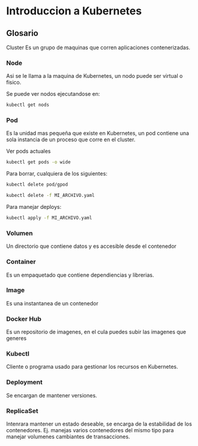 # Introduccion a Kubernetes

## Glosario
Cluster
Es un grupo de maquinas que corren aplicaciones contenerizadas.

### Node
Asi se le llama a la maquina de Kubernetes, un nodo puede ser virtual o fisico.

Se puede ver nodos ejecutandose en:
```bash
kubectl get nods
```

### Pod
Es la unidad mas pequeña que existe en Kubernetes, un pod contiene una sola instancia de un proceso que corre en el cluster.

Ver pods actuales
```bash
kubectl get pods -o wide
```

Para borrar, cualquiera de los siguientes:
```bash
kubectl delete pod/gpod

kubectl delete -f MI_ARCHIVO.yaml
```
Para manejar deploys:
```bash
kubectl apply -f MI_ARCHIVO.yaml
```

### Volumen
Un directorio que contiene datos y es accesible desde el contenedor

### Container
Es un empaquetado que contiene dependiencias y librerias.

### Image
Es una instantanea de un contenedor

### Docker Hub
Es un repositorio de imagenes, en el cula puedes subir las imagenes que generes

### Kubectl
Cliente o programa usado para gestionar los recursos en Kubernetes.

### Deployment
Se encargan de mantener versiones.

### ReplicaSet
Intenrara mantener un estado deseable, se encarga de la estabilidad de los contenedores. Ej. manejas varios contenedores del mismo tipo para manejar volumenes cambiantes de transacciones.
